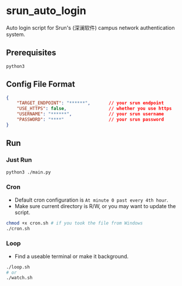 # srun_auto_login
Auto login script for Srun's (深澜软件) campus network authentication system.

## Prerequisites

`python3`

## Config File Format

```json
{
    "TARGET_ENDPOINT": "******",       // your srun endpoint
    "USE_HTTPS": false,                // whether you use https
    "USERNAME": "******",              // your srun username
    "PASSWORD": "****"                 // your srun password
}
```

## Run

### Just Run

```bash
python3 ./main.py
```

### Cron

* Default cron configuration is `At minute 0 past every 4th hour`.
* Make sure current directory is R/W, or you may want to update the script.

```bash
chmod +x cron.sh # if you took the file from Windows 
./cron.sh
```

### Loop

* Find a useable terminal or make it background.

```bash
./loop.sh
# or
./watch.sh
```
